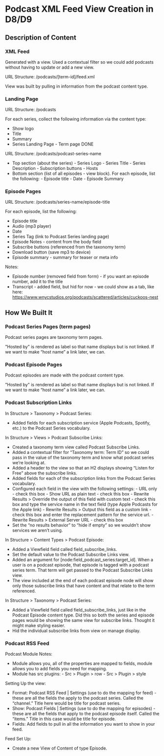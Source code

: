 # Podcast XML Feed View Creation in D8/D9

## Description of Content

### XML Feed

Generated with a view. Used a contextual filter so we could add podcasts without having to update or add a new view.

URL Structure: /podcasts/[term-id]/feed.xml

View was built by pulling in information from the podcast content type.

### Landing Page

URL Structure: /podcasts

For each series, collect the following information via the content type:
- Show logo
- Title
- Summary
- Series Landing Page - Term page DONE

URL Structure: /podcasts/podcast-series-name
- Top section (about the series)
      - Series Logo
      - Series Title
      - Series Description
      - Subscription buttons
      - Hosts
- Bottom section (list of all episodes - view block). For each episode, list the following:
      - Episode title
      - Date
      - Episode Summary

### Episode Pages

URL Structure: /podcasts/series-name/episode-title

For each episode, list the following:
- Episode title
- Audio (mp3 player)
- Date
- Series Tag (link to Podcast Series landing page)
- Episode Notes - content from the body field
- Subscribe buttons (referenced from the taxonomy term)
- Download button (save mp3 to device)
- Episode summary - summary for teaser or meta info

Notes:
- Episode number (removed field from form) - if you want an episode number, add it to the title
- Transcript - added field, but hid for now - we could show as a tab, like here: https://www.wnycstudios.org/podcasts/scattered/articles/cuckoos-nest

## How We Built It

### Podcast Series Pages (term pages)

Podcast series pages are taxonomy term pages.

"Hosted by" is rendered as label so that name displays but is not linked. If we want to make “host name” a link later, we can.

### Podcast Episode Pages

Podcast episodes are made with the podcast content type.

"Hosted by" is rendered as label so that name displays but is not linked. If we want to make “host name” a link later, we can.

### Podcast Subscription Links

In Structure > Taxonomy > Podcast Series:
- Added fields for each subscription service (Apple Podcasts, Spotify, etc.) to the Podcast Series vocabulary.

In Structure > Views > Podcast Subscribe Links:
- Created a taxonomy term view called Podcast Subscribe Links.
- Added a contextual filter for “Taxonomy term: Term ID” so we could pass in the value of the taxonomy term and know what podcast series we’re looking at.
- Added a header to the view so that an H2 displays showing “Listen for Free” above the subscribe links.
- Added fields for each of the subscription links from the Podcast Series vocabulary.
- Configured each field in the view with the following settings:
      - URL only - check this box
      - Show URL as plain text - check this box
      - Rewrite Results > Override the output of this field with custom text - check this box and type the service name in the text field (type Apple Podcasts for the Apple link)
      - Rewrite Results > Output this field as a custom link - check this box and enter the replacement pattern for the service url.
      - Rewrite Results > External Server URL - check this box
- Set the “no results behavior” to “hide if empty” so we wouldn’t show services we aren’t using.

In Structure > Content Types > Podcast Episode:
- Added a Viewfield field called field_subscribe_links.
- Set the default value to the Podcast Subscribe Links view.
- Added an argument for [node:field_podcast_series:target_id]. When a user is on a podcast episode, that episode is tagged with a podcast series term. That term will get passed to the Podcast Subscribe Links view.
- The view included at the end of each podcast episode node will show only those subscribe links that have content and that relate to the term referenced.

In Structure > Taxonomy > Podcast Series:
- Added a Viewfield field called field_subscribe_links, just like in the Podcast Episode content type. Did this so both the series and episode pages would be showing the same view for subscribe links. Thought it might make styling easier.
- Hid the individual subscribe links from view on manage display.

### Podcast RSS Feed

Podcast Module Notes:
- Module allows you, all of the properties are mapped to fields, module allows you to add fields you need for mapping.
- Module has src plugins:
      - Src > Plugin > row
      - Src > Plugin > style

Setting Up the view:
- Format: Podcast RSS Feed | Settings (use to do the mapping for feed) - these are all the fields the apply to the podcast series. Called the “channel.” Title here would be title for podcast series.
- Show: Podcast Fields | Settings (use to do the mapping for episodes) - these are all the fields that apply to the podcast episode itself. Called the “items.” Title in this case would be title for episode.
- Fields: Add fields to pull in all the information you want to show in your feed.

Feed Set Up:
- Create a new View of Content of type Episode.
